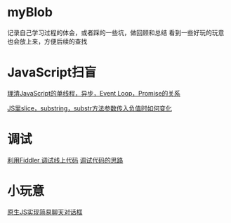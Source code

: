 # myBlob
记录自己学习过程的体会，或者踩的一些坑，做回顾和总结
看到一些好玩的玩意也会放上来，方便后续的查找
# JavaScript扫盲
  [理清JavaScript的单线程，异步，Event Loop，Promise的关系](https://github.com/fishCrush/myBlob/issues/2)
  
  [JS里slice，substring，substr方法参数传入负值时如何变化](https://github.com/fishCrush/myBlob/issues/3)
# 调试
 [利用Fiddler 调试线上代码](https://github.com/fishCrush/myBlob/issues/4)
[调试代码的思路](https://github.com/fishCrush/myBlob/issues/5)
# 小玩意
 [原生JS实现简易聊天对话框](https://github.com/fishCrush/myBlob/issues/1)
